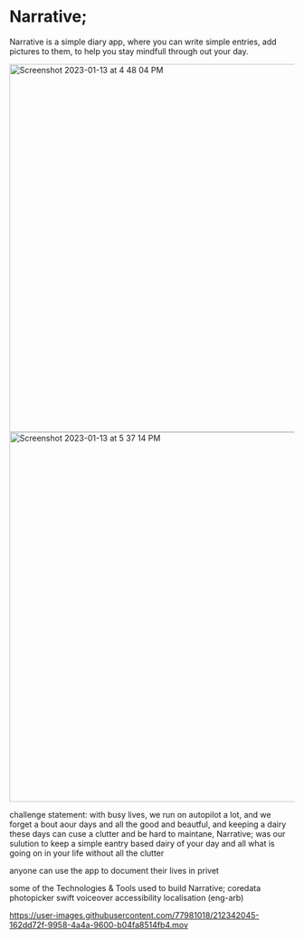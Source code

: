 # Narrative;
Narrative is a simple diary app, where you can write simple entries, add pictures to them, to help you stay mindfull through out your day.

<img width="651" alt="Screenshot 2023-01-13 at 4 48 04 PM" src="https://user-images.githubusercontent.com/77981018/212342250-713f3a64-e6e9-4874-8b06-6221b986d9ef.png">
<img width="654" alt="Screenshot 2023-01-13 at 5 37 14 PM" src="https://user-images.githubusercontent.com/77981018/212345820-f3a80c3b-ce99-43b7-bc1b-3dd73d685613.png">

challenge statement: 
with busy lives, we run on autopilot a lot, and we forget a bout aour days and all the good and beautful, and keeping a dairy these days can cuse a clutter and be hard to maintane, 
Narrative; was our sulution to keep a simple eantry based dairy of your day and all what is going on in your life without all the clutter 

anyone can use the app to document their lives in privet

some of the Technologies & Tools used to build Narrative;
coredata
photopicker
swift voiceover accessibility
localisation (eng-arb)


https://user-images.githubusercontent.com/77981018/212342045-162dd72f-9958-4a4a-9600-b04fa8514fb4.mov




